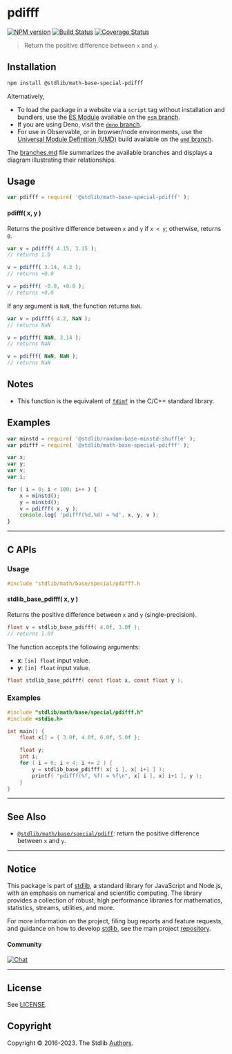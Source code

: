 <!--

@license Apache-2.0

Copyright (c) 2020 The Stdlib Authors.

Licensed under the Apache License, Version 2.0 (the "License");
you may not use this file except in compliance with the License.
You may obtain a copy of the License at

   http://www.apache.org/licenses/LICENSE-2.0

Unless required by applicable law or agreed to in writing, software
distributed under the License is distributed on an "AS IS" BASIS,
WITHOUT WARRANTIES OR CONDITIONS OF ANY KIND, either express or implied.
See the License for the specific language governing permissions and
limitations under the License.

-->

# pdifff

[![NPM version][npm-image]][npm-url] [![Build Status][test-image]][test-url] [![Coverage Status][coverage-image]][coverage-url] <!-- [![dependencies][dependencies-image]][dependencies-url] -->

> Return the positive difference between `x` and `y`.

<!-- Section to include introductory text. Make sure to keep an empty line after the intro `section` element and another before the `/section` close. -->

<section class="intro">

</section>

<!-- /.intro -->

<!-- Package usage documentation. -->

<section class="installation">

## Installation

```bash
npm install @stdlib/math-base-special-pdifff
```

Alternatively,

-   To load the package in a website via a `script` tag without installation and bundlers, use the [ES Module][es-module] available on the [`esm` branch][esm-url].
-   If you are using Deno, visit the [`deno` branch][deno-url].
-   For use in Observable, or in browser/node environments, use the [Universal Module Definition (UMD)][umd] build available on the [`umd` branch][umd-url].

The [branches.md][branches-url] file summarizes the available branches and displays a diagram illustrating their relationships.

</section>

<section class="usage">

## Usage

```javascript
var pdifff = require( '@stdlib/math-base-special-pdifff' );
```

#### pdifff( x, y )

Returns the positive difference between `x` and `y` if `x < y`; otherwise, returns `0`.

```javascript
var v = pdifff( 4.15, 3.15 );
// returns 1.0

v = pdifff( 3.14, 4.2 );
// returns +0.0

v = pdifff( -0.0, +0.0 );
// returns +0.0
```

If any argument is `NaN`, the function returns `NaN`.

```javascript
var v = pdifff( 4.2, NaN );
// returns NaN

v = pdifff( NaN, 3.14 );
// returns NaN

v = pdifff( NaN, NaN );
// returns NaN
```

</section>

<!-- /.usage -->

<!-- Package usage notes. Make sure to keep an empty line after the `section` element and another before the `/section` close. -->

<section class="notes">

## Notes

-   This function is the equivalent of [`fdimf`][fdim] in the C/C++ standard library.

</section>

<!-- /.notes -->

<!-- Package usage examples. -->

<section class="examples">

## Examples

<!-- eslint no-undef: "error" -->

```javascript
var minstd = require( '@stdlib/random-base-minstd-shuffle' );
var pdifff = require( '@stdlib/math-base-special-pdifff' );

var x;
var y;
var v;
var i;

for ( i = 0; i < 100; i++ ) {
    x = minstd();
    y = minstd();
    v = pdifff( x, y );
    console.log( 'pdifff(%d,%d) = %d', x, y, v );
}
```

</section>

<!-- /.examples -->

<!-- C interface documentation. -->

* * *

<section class="c">

## C APIs

<!-- Section to include introductory text. Make sure to keep an empty line after the intro `section` element and another before the `/section` close. -->

<section class="intro">

</section>

<!-- /.intro -->

<!-- C usage documentation. -->

<section class="usage">

### Usage

```c
#include "stdlib/math/base/special/pdifff.h
```

#### stdlib_base_pdifff( x, y )

Returns the positive difference between `x` and `y` (single-precision).

```c
float v = stdlib_base_pdifff( 4.0f, 3.0f );
// returns 1.0f
```

The function accepts the following arguments:

-   **x**: `[in] float` input value.
-   **y**: `[in] float` input value.

```c
float stdlib_base_pdifff( const float x, const float y );
```

</section>

<!-- /.usage -->

<!-- C API usage notes. Make sure to keep an empty line after the `section` element and another before the `/section` close. -->

<section class="notes">

</section>

<!-- /.notes -->

<!-- C API usage examples. -->

<section class="examples">

### Examples

```c
#include "stdlib/math/base/special/pdifff.h"
#include <stdio.h>

int main() {
    float x[] = { 3.0f, 4.0f, 6.0f, 5.0f };

    float y;
    int i;
    for ( i = 0; i < 4; i += 2 ) {
        y = stdlib_base_pdifff( x[ i ], x[ i+1 ] );
        printf( "pdifff(%f, %f) = %f\n", x[ i ], x[ i+1 ], y );
    }
}
```

</section>

<!-- /.examples -->

</section>

<!-- /.c -->

<!-- Section to include cited references. If references are included, add a horizontal rule *before* the section. Make sure to keep an empty line after the `section` element and another before the `/section` close. -->

<section class="references">

</section>

<!-- /.references -->

<!-- Section for related `stdlib` packages. Do not manually edit this section, as it is automatically populated. -->

<section class="related">

* * *

## See Also

-   <span class="package-name">[`@stdlib/math/base/special/pdiff`][@stdlib/math/base/special/pdiff]</span><span class="delimiter">: </span><span class="description">return the positive difference between `x` and `y`.</span>

</section>

<!-- /.related -->

<!-- Section for all links. Make sure to keep an empty line after the `section` element and another before the `/section` close. -->


<section class="main-repo" >

* * *

## Notice

This package is part of [stdlib][stdlib], a standard library for JavaScript and Node.js, with an emphasis on numerical and scientific computing. The library provides a collection of robust, high performance libraries for mathematics, statistics, streams, utilities, and more.

For more information on the project, filing bug reports and feature requests, and guidance on how to develop [stdlib][stdlib], see the main project [repository][stdlib].

#### Community

[![Chat][chat-image]][chat-url]

---

## License

See [LICENSE][stdlib-license].


## Copyright

Copyright &copy; 2016-2023. The Stdlib [Authors][stdlib-authors].

</section>

<!-- /.stdlib -->

<!-- Section for all links. Make sure to keep an empty line after the `section` element and another before the `/section` close. -->

<section class="links">

[npm-image]: http://img.shields.io/npm/v/@stdlib/math-base-special-pdifff.svg
[npm-url]: https://npmjs.org/package/@stdlib/math-base-special-pdifff

[test-image]: https://github.com/stdlib-js/math-base-special-pdifff/actions/workflows/test.yml/badge.svg?branch=main
[test-url]: https://github.com/stdlib-js/math-base-special-pdifff/actions/workflows/test.yml?query=branch:main

[coverage-image]: https://img.shields.io/codecov/c/github/stdlib-js/math-base-special-pdifff/main.svg
[coverage-url]: https://codecov.io/github/stdlib-js/math-base-special-pdifff?branch=main

<!--

[dependencies-image]: https://img.shields.io/david/stdlib-js/math-base-special-pdifff.svg
[dependencies-url]: https://david-dm.org/stdlib-js/math-base-special-pdifff/main

-->

[chat-image]: https://img.shields.io/gitter/room/stdlib-js/stdlib.svg
[chat-url]: https://gitter.im/stdlib-js/stdlib/

[stdlib]: https://github.com/stdlib-js/stdlib

[stdlib-authors]: https://github.com/stdlib-js/stdlib/graphs/contributors

[umd]: https://github.com/umdjs/umd
[es-module]: https://developer.mozilla.org/en-US/docs/Web/JavaScript/Guide/Modules

[deno-url]: https://github.com/stdlib-js/math-base-special-pdifff/tree/deno
[umd-url]: https://github.com/stdlib-js/math-base-special-pdifff/tree/umd
[esm-url]: https://github.com/stdlib-js/math-base-special-pdifff/tree/esm
[branches-url]: https://github.com/stdlib-js/math-base-special-pdifff/blob/main/branches.md

[stdlib-license]: https://raw.githubusercontent.com/stdlib-js/math-base-special-pdifff/main/LICENSE

[fdim]: http://en.cppreference.com/w/cpp/numeric/math/fdim

<!-- <related-links> -->

[@stdlib/math/base/special/pdiff]: https://github.com/stdlib-js/math-base-special-pdiff

<!-- </related-links> -->

</section>

<!-- /.links -->
